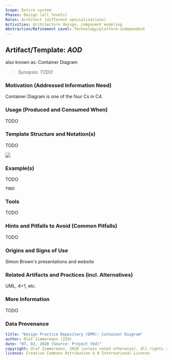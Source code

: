 ```yaml
---
Scope: Entire system
Phases: Design (all levels) 
Roles: Architect (different specializations)
Activities: Architecture design, component modeling 
Abstraction/Refinement Level: Technology/platform-independent
---
```



Artifact/Template: *AOD*
------------------------
<!--Alternate names or candidate names) can be listed as "Also known as " here.-->
also known as: Container Diagram

> *Synopsis: TODO*

### Motivation (Addressed Information Need) 
<!--Purpose -->
Container Diagram is one of the four Cs in C4. 


### Usage (Produced and Consumed When)
<!--AA/AS/AE, must identify the producing role and the target audience-->
TODO 


### Template Structure and Notation(s)
<!-- What to do, artifact to produce; minimum, medium maximum diligence/verbosity (?)-->  
TODO

![](/images/NN.png)


### Example(s)
<!-- Must be concrete, ideally give three ones, one for each verbosity/fidelity level basic, medium, full-->
TODO

~~~
TODO
~~~


### Tools
<!--From AA, should call out what one needs to be able to do on beginner, intermediate, advanced level; as a team -->
TODO


### Hints and Pitfalls to Avoid (Common Pitfalls)
<!--See ART, don’t overdo etc.-->
TODO


### Origins and Signs of Use
<!-- From PLOPs and from AA-->
Simon Brown's presentations and website


### Related Artifacts and Practices (incl. Alternatives)
<!--in DPR/OLAF and elsewhere-->

UML, 4+1, etc.


### More Information
TODO


### Data Provenance 

```yaml
title: "Design Practice Repository (DPR): Container Diagram"
author: Olaf Zimmermann (ZIO)
date: "07, 02, 2020 (Source: Project tbd)"
copyright: Olaf Zimmermann, 2020 (unless noted otherwise). All rights reserved.
license: Creative Commons Attribution 4.0 International License
```

<!--
# References
[C-99]: # (Comment: References will be added here automatically when using -bibliography option of pandoc command)
-->
